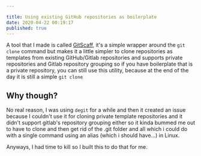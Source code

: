 ```yaml
---

title: Using existing GitHub repositories as boilerplate
date: 2020-04-22 00:19:17
published: true
---
```


A tool that I made is called [GitScaff](https://github.com/barelyhuman/gitscaff), it's a simple wrapper around the `git clone` command but makes it a little simpler to clone repositories as templates from existing GitHub/Gitlab repositories and supports private repositories and Gitlab repository grouping so if you have boilerplate that is a private repository, you can still use this utility, because at the end of the day it is still a simple `git clone`

## Why though?

No real reason, I was using `degit` for a while and then it created an issue because I couldn't use it for cloning private template repositories and it didn't support gitlab's repository grouping either so it kinda bummed me out to have to clone and then get rid of the .git folder and all which i could do with a single command using an alias (which i should have...) in Linux.

Anyways, I had time to kill so I built this to do that for me.
